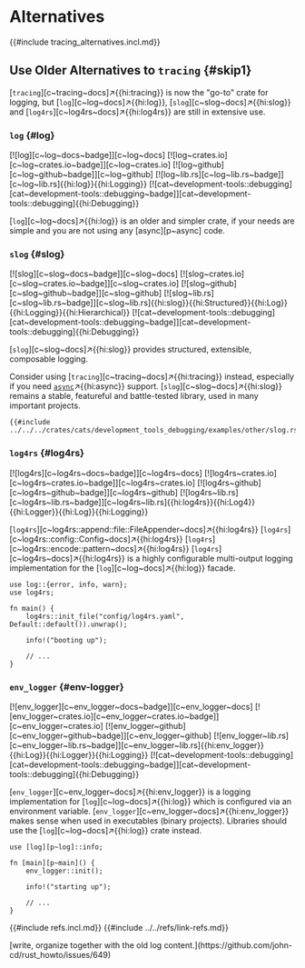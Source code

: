 # Alternatives

{{#include tracing_alternatives.incl.md}}

## Use Older Alternatives to `tracing` {#skip1}

[`tracing`][c~tracing~docs]↗{{hi:tracing}} is now the "go-to" crate for logging, but [`log`][c~log~docs]↗{{hi:log}}, [`slog`][c~slog~docs]↗{{hi:slog}} and [`log4rs`][c~log4rs~docs]↗{{hi:log4rs}} are still in extensive use.

### `log` {#log}

[![log][c~log~docs~badge]][c~log~docs] [![log~crates.io][c~log~crates.io~badge]][c~log~crates.io] [![log~github][c~log~github~badge]][c~log~github] [![log~lib.rs][c~log~lib.rs~badge]][c~log~lib.rs]{{hi:log}}{{hi:Logging}} [![cat~development-tools::debugging][cat~development-tools::debugging~badge]][cat~development-tools::debugging]{{hi:Debugging}}

[`log`][c~log~docs]↗{{hi:log}} is an older and simpler crate, if your needs are simple and you are not using any [async][p~async] code.

### `slog` {#slog}

[![slog][c~slog~docs~badge]][c~slog~docs] [![slog~crates.io][c~slog~crates.io~badge]][c~slog~crates.io] [![slog~github][c~slog~github~badge]][c~slog~github] [![slog~lib.rs][c~slog~lib.rs~badge]][c~slog~lib.rs]{{hi:slog}}{{hi:Structured}}{{hi:Log}}{{hi:Logging}}{{hi:Hierarchical}} [![cat~development-tools::debugging][cat~development-tools::debugging~badge]][cat~development-tools::debugging]{{hi:Debugging}}

[`slog`][c~slog~docs]↗{{hi:slog}} provides structured, extensible, composable logging.

Consider using [`tracing`][c~tracing~docs]↗{{hi:tracing}} instead, especially if you need [`async`](https://doc.rust-lang.org/book/ch17-00-async-await.html)↗{{hi:async}} support. [`slog`][c~slog~docs]↗{{hi:slog}} remains a stable, featureful and battle-tested library, used in many important projects.

```rust,editable
{{#include ../../../crates/cats/development_tools_debugging/examples/other/slog.rs:example}}
```

### `log4rs` {#log4rs}

[![log4rs][c~log4rs~docs~badge]][c~log4rs~docs] [![log4rs~crates.io][c~log4rs~crates.io~badge]][c~log4rs~crates.io] [![log4rs~github][c~log4rs~github~badge]][c~log4rs~github] [![log4rs~lib.rs][c~log4rs~lib.rs~badge]][c~log4rs~lib.rs]{{hi:log4rs}}{{hi:Log4}}{{hi:Logger}}{{hi:Log}}{{hi:Logging}}

[`log4rs`][c~log4rs::append::file::FileAppender~docs]↗{{hi:log4rs}} [`log4rs`][c~log4rs::config::Config~docs]↗{{hi:log4rs}} [`log4rs`][c~log4rs::encode::pattern~docs]↗{{hi:log4rs}} [`log4rs`][c~log4rs~docs]↗{{hi:log4rs}} is a highly configurable multi-output logging implementation for the [`log`][c~log~docs]↗{{hi:log}} facade.

```rust,editable
use log::{error, info, warn};
use log4rs;

fn main() {
    log4rs::init_file("config/log4rs.yaml", Default::default()).unwrap();

    info!("booting up");

    // ...
}
```

### `env_logger` {#env-logger}

[![env_logger][c~env_logger~docs~badge]][c~env_logger~docs] [![env_logger~crates.io][c~env_logger~crates.io~badge]][c~env_logger~crates.io] [![env_logger~github][c~env_logger~github~badge]][c~env_logger~github] [![env_logger~lib.rs][c~env_logger~lib.rs~badge]][c~env_logger~lib.rs]{{hi:env_logger}}{{hi:Log}}{{hi:Logger}}{{hi:Logging}} [![cat~development-tools::debugging][cat~development-tools::debugging~badge]][cat~development-tools::debugging]{{hi:Debugging}}

[`env_logger`][c~env_logger~docs]↗{{hi:env_logger}} is a logging implementation for [`log`][c~log~docs]↗{{hi:log}} which is configured via an environment variable. [`env_logger`][c~env_logger~docs]↗{{hi:env_logger}} makes sense when used in executables (binary projects). Libraries should use the [`log`][c~log~docs]↗{{hi:log}} crate instead.

```rust,editable
use [log][p~log]::info;

fn [main][p~main]() {
    env_logger::init();

    info!("starting up");

    // ...
}
```

{{#include refs.incl.md}}
{{#include ../../refs/link-refs.md}}

<div class="hidden">
[write, organize together with the old log content.](https://github.com/john-cd/rust_howto/issues/649)
</div>
